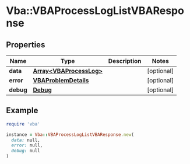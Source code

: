 # Vba::VBAProcessLogListVBAResponse

## Properties

| Name | Type | Description | Notes |
| ---- | ---- | ----------- | ----- |
| **data** | [**Array&lt;VBAProcessLog&gt;**](VBAProcessLog.md) |  | [optional] |
| **error** | [**VBAProblemDetails**](VBAProblemDetails.md) |  | [optional] |
| **debug** | [**Debug**](Debug.md) |  | [optional] |

## Example

```ruby
require 'vba'

instance = Vba::VBAProcessLogListVBAResponse.new(
  data: null,
  error: null,
  debug: null
)
```

